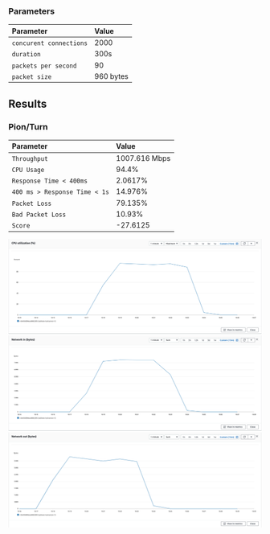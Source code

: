 
### Parameters

| Parameter | Value                |
| :-------- |:------------------------- |
| `concurent connections` | 2000 |
| `duration` | 300s |
| `packets per second` | 90 |
| `packet size` | 960 bytes |

## Results

### Pion/Turn
| Parameter | Value                |
| :-------- |:------------------------- |
| `Throughput` | 1007.616 Mbps |
| `CPU Usage` | 94.4% |
| `Response Time < 400ms` | 2.0617% |
| `400 ms > Response Time < 1s` | 14.976% |
| `Packet Loss` | 79.135% |
| `Bad Packet Loss` | 10.93% |
| `Score` | -27.6125 |

![CPU](cpu.png)
![Network In (Bytes)](network-in.png)
![Network Out (Bytes)](network-out.png)
